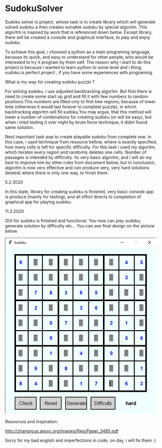 # SudokuSolver

Sudoku solver is project, whose task is to create library which will generate solved sudoku a then creates solvable sudoku by special algoritm. This algoritm is inspired by work that is referenced down below. Except library, there will be created a console and graphical interface, to play and enjoy sudoku.

To achiave this goal, i choosed a python as a main programing language, because its quick, and easy to understand for other people, who would be interested to try it program by them self. The reason why i start to do this project is because i wanted to learn python to some level and i thing, sudoku is perfect project , if you have some experiences with programing.

What is my way for creating sudoku puzzle ?

For solving sudoku, i use adjusted backtracking algoritm. But first there is need to create some start up grid and fill it with few numbers to random positions.This numbers are filled only to first tree regions, because of lower time (otherwise it would last forever to complete puzzle), in which backtracking algoritm will fill sudoku.You may argue, that this method will lower a number of combinations for creating sudoku (or will be easy), but when i tried testing it over night by brute force technique, it didnt found same solution. 

Next important task was to create playable sudoku from complete one. In this case, i used technique from resource bellow, where is exactly specified, how many cells is left for specific difficulty. For this task i used my algoritm, which iterates every region and randomly deletes one cells. Number of passages is intended by difficulty. Its very basic algoritm, and i will do my best to improve him by other rules from document below, but in conclusion, algoritm is now very effective and can produce very, very hard solutions (tested) where there is only one way, to finish them.

5.2.2020

In this state, library for creating sudoku is finished, very basic console app is produce (mainly for testing), and all effort 
directs to completion of graphical app for playing sudoku.

11.3.2020

GUI for sudoku is finished and functional. You now can play sudoku, generate solution by difficulty etc...
You can see final design on the picture below.

![](images/Sdk.png)



Resources and inspiration:

http://zhangroup.aporc.org/images/files/Paper_3485.pdf

Sorry for my bad english and imperfections in code, on day, i will fix them :)


